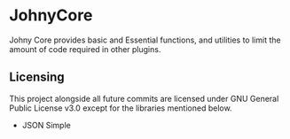# JohnyCore
Johny Core provides basic and Essential functions, and utilities to limit the amount of code required in other plugins.

## Licensing

This project alongside all future commits are licensed under GNU General Public License v3.0 except for the libraries mentioned below.
* JSON Simple
